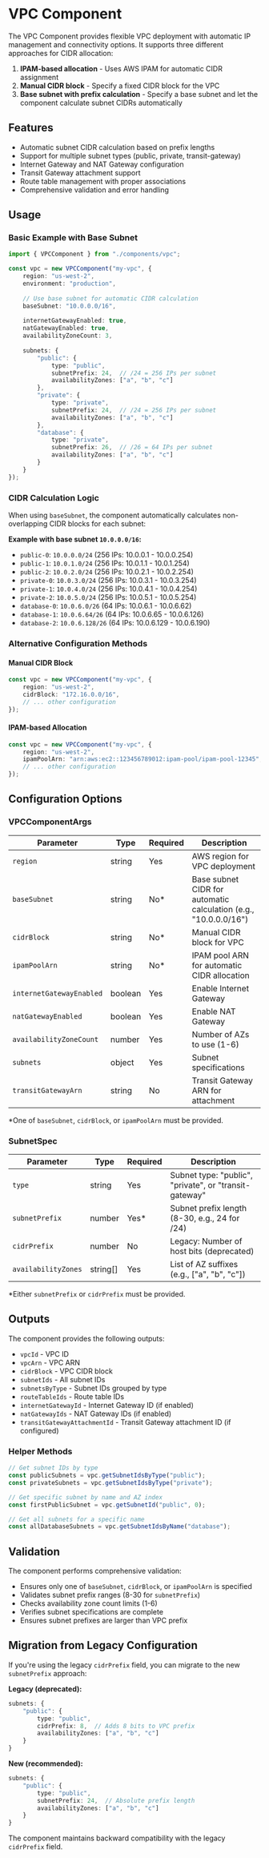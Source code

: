 # VPC Component

The VPC Component provides flexible VPC deployment with automatic IP management and connectivity options. It supports three different approaches for CIDR allocation:

1. **IPAM-based allocation** - Uses AWS IPAM for automatic CIDR assignment
2. **Manual CIDR block** - Specify a fixed CIDR block for the VPC
3. **Base subnet with prefix calculation** - Specify a base subnet and let the component calculate subnet CIDRs automatically

## Features

- Automatic subnet CIDR calculation based on prefix lengths
- Support for multiple subnet types (public, private, transit-gateway)
- Internet Gateway and NAT Gateway configuration
- Transit Gateway attachment support
- Route table management with proper associations
- Comprehensive validation and error handling

## Usage

### Basic Example with Base Subnet

```typescript
import { VPCComponent } from "./components/vpc";

const vpc = new VPCComponent("my-vpc", {
    region: "us-west-2",
    environment: "production",
    
    // Use base subnet for automatic CIDR calculation
    baseSubnet: "10.0.0.0/16",
    
    internetGatewayEnabled: true,
    natGatewayEnabled: true,
    availabilityZoneCount: 3,
    
    subnets: {
        "public": {
            type: "public",
            subnetPrefix: 24,  // /24 = 256 IPs per subnet
            availabilityZones: ["a", "b", "c"]
        },
        "private": {
            type: "private",
            subnetPrefix: 24,  // /24 = 256 IPs per subnet  
            availabilityZones: ["a", "b", "c"]
        },
        "database": {
            type: "private",
            subnetPrefix: 26,  // /26 = 64 IPs per subnet
            availabilityZones: ["a", "b", "c"]
        }
    }
});
```

### CIDR Calculation Logic

When using `baseSubnet`, the component automatically calculates non-overlapping CIDR blocks for each subnet:

**Example with base subnet `10.0.0.0/16`:**

- `public-0`: `10.0.0.0/24` (256 IPs: 10.0.0.1 - 10.0.0.254)
- `public-1`: `10.0.1.0/24` (256 IPs: 10.0.1.1 - 10.0.1.254)
- `public-2`: `10.0.2.0/24` (256 IPs: 10.0.2.1 - 10.0.2.254)
- `private-0`: `10.0.3.0/24` (256 IPs: 10.0.3.1 - 10.0.3.254)
- `private-1`: `10.0.4.0/24` (256 IPs: 10.0.4.1 - 10.0.4.254)
- `private-2`: `10.0.5.0/24` (256 IPs: 10.0.5.1 - 10.0.5.254)
- `database-0`: `10.0.6.0/26` (64 IPs: 10.0.6.1 - 10.0.6.62)
- `database-1`: `10.0.6.64/26` (64 IPs: 10.0.6.65 - 10.0.6.126)
- `database-2`: `10.0.6.128/26` (64 IPs: 10.0.6.129 - 10.0.6.190)

### Alternative Configuration Methods

#### Manual CIDR Block
```typescript
const vpc = new VPCComponent("my-vpc", {
    region: "us-west-2",
    cidrBlock: "172.16.0.0/16",
    // ... other configuration
});
```

#### IPAM-based Allocation
```typescript
const vpc = new VPCComponent("my-vpc", {
    region: "us-west-2", 
    ipamPoolArn: "arn:aws:ec2::123456789012:ipam-pool/ipam-pool-12345",
    // ... other configuration
});
```

## Configuration Options

### VPCComponentArgs

| Parameter | Type | Required | Description |
|-----------|------|----------|-------------|
| `region` | string | Yes | AWS region for VPC deployment |
| `baseSubnet` | string | No* | Base subnet CIDR for automatic calculation (e.g., "10.0.0.0/16") |
| `cidrBlock` | string | No* | Manual CIDR block for VPC |
| `ipamPoolArn` | string | No* | IPAM pool ARN for automatic CIDR allocation |
| `internetGatewayEnabled` | boolean | Yes | Enable Internet Gateway |
| `natGatewayEnabled` | boolean | Yes | Enable NAT Gateway |
| `availabilityZoneCount` | number | Yes | Number of AZs to use (1-6) |
| `subnets` | object | Yes | Subnet specifications |
| `transitGatewayArn` | string | No | Transit Gateway ARN for attachment |

*One of `baseSubnet`, `cidrBlock`, or `ipamPoolArn` must be provided.

### SubnetSpec

| Parameter | Type | Required | Description |
|-----------|------|----------|-------------|
| `type` | string | Yes | Subnet type: "public", "private", or "transit-gateway" |
| `subnetPrefix` | number | Yes* | Subnet prefix length (8-30, e.g., 24 for /24) |
| `cidrPrefix` | number | No | Legacy: Number of host bits (deprecated) |
| `availabilityZones` | string[] | Yes | List of AZ suffixes (e.g., ["a", "b", "c"]) |

*Either `subnetPrefix` or `cidrPrefix` must be provided.

## Outputs

The component provides the following outputs:

- `vpcId` - VPC ID
- `vpcArn` - VPC ARN  
- `cidrBlock` - VPC CIDR block
- `subnetIds` - All subnet IDs
- `subnetsByType` - Subnet IDs grouped by type
- `routeTableIds` - Route table IDs
- `internetGatewayId` - Internet Gateway ID (if enabled)
- `natGatewayIds` - NAT Gateway IDs (if enabled)
- `transitGatewayAttachmentId` - Transit Gateway attachment ID (if configured)

### Helper Methods

```typescript
// Get subnet IDs by type
const publicSubnets = vpc.getSubnetIdsByType("public");
const privateSubnets = vpc.getSubnetIdsByType("private");

// Get specific subnet by name and AZ index
const firstPublicSubnet = vpc.getSubnetId("public", 0);

// Get all subnets for a specific name
const allDatabaseSubnets = vpc.getSubnetIdsByName("database");
```

## Validation

The component performs comprehensive validation:

- Ensures only one of `baseSubnet`, `cidrBlock`, or `ipamPoolArn` is specified
- Validates subnet prefix ranges (8-30 for `subnetPrefix`)
- Checks availability zone count limits (1-6)
- Verifies subnet specifications are complete
- Ensures subnet prefixes are larger than VPC prefix

## Migration from Legacy Configuration

If you're using the legacy `cidrPrefix` field, you can migrate to the new `subnetPrefix` approach:

**Legacy (deprecated):**
```typescript
subnets: {
    "public": {
        type: "public",
        cidrPrefix: 8,  // Adds 8 bits to VPC prefix
        availabilityZones: ["a", "b", "c"]
    }
}
```

**New (recommended):**
```typescript
subnets: {
    "public": {
        type: "public", 
        subnetPrefix: 24,  // Absolute prefix length
        availabilityZones: ["a", "b", "c"]
    }
}
```

The component maintains backward compatibility with the legacy `cidrPrefix` field.